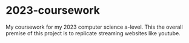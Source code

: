 # 2023-coursework
My coursework for my 2023 computer science a-level.
This the overall premise of this project is to replicate streaming websites like youtube.
